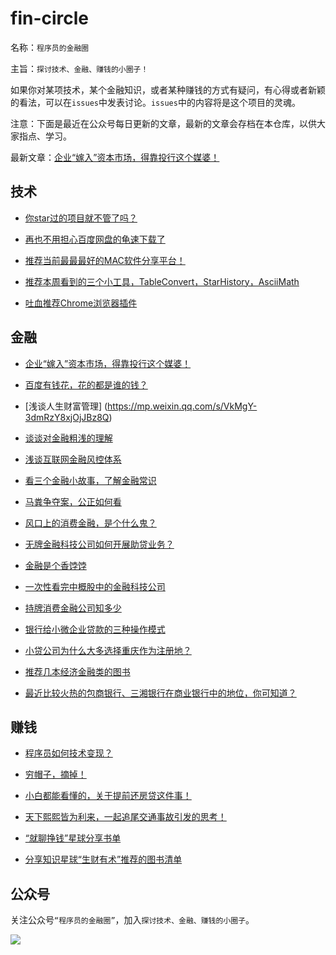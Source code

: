 # fin-circle

名称：`程序员的金融圈`

主旨：`探讨技术、金融、赚钱的小圈子！`

如果你对某项技术，某个金融知识，或者某种赚钱的方式有疑问，有心得或者新颖的看法，可以在`issues`中发表讨论。`issues`中的内容将是这个项目的灵魂。

注意：下面是最近在公众号每日更新的文章，最新的文章会存档在本仓库，以供大家指点、学习。

最新文章：[企业“嫁入”资本市场，得靠投行这个媒婆！](https://mp.weixin.qq.com/s/uHcwGUQmncwL65L22fOPzw)

## 技术

* [你star过的项目就不管了吗？](https://mp.weixin.qq.com/s/l_NC_hbfcuVL4UDKop-6_g)

* [再也不用担心百度网盘的龟速下载了](https://mp.weixin.qq.com/s?__biz=MzA5MjIzMDE1Nw==&mid=2247483850&idx=1&sn=297a3148e223a8b89c438efbabfd65c0&chksm=907106a8a7068fbed1083408b9da562818ea5cee38d9bef49dd9001f604d3c481baa375c253a&token=1231264541&lang=zh_CN#rd)

* [推荐当前最最最好的MAC软件分享平台！](https://mp.weixin.qq.com/s?__biz=MzA5MjIzMDE1Nw==&mid=2247483830&idx=1&sn=14fe3bc69503f18acccf28197cbbf543&chksm=907106d4a7068fc245e11861de0b2fab5a6cb454968fb772fc4e378f46907e5fcb7ec25c9af6&token=1231264541&lang=zh_CN#rd)

* [推荐本周看到的三个小工具，TableConvert，StarHistory，AsciiMath](https://mp.weixin.qq.com/s?__biz=MzA5MjIzMDE1Nw==&mid=2247483798&idx=1&sn=f7d20f5265a436a6dabbfe4f5bd365fe&chksm=907106f4a7068fe2287f773a26e2f2788685fdc34369309d695bc3f083aad81f0bd467048e38&token=1231264541&lang=zh_CN#rd)

* [吐血推荐Chrome浏览器插件](https://mp.weixin.qq.com/s?__biz=MzA5MjIzMDE1Nw==&mid=2247483778&idx=1&sn=4aba2db4df7219d641002edc215506c5&chksm=907106e0a7068ff67f58524638fb90fdb3faeeff6acea360fa04928d19defd7f496a23e9fbd7&token=1231264541&lang=zh_CN#rd)

## 金融

* [企业“嫁入”资本市场，得靠投行这个媒婆！](https://mp.weixin.qq.com/s/uHcwGUQmncwL65L22fOPzw)

* [百度有钱花，花的都是谁的钱？](https://mp.weixin.qq.com/s/9hNsMU1GTK2r1f04FPRwwA)

* [浅谈人生财富管理] (https://mp.weixin.qq.com/s/VkMgY-3dmRzY8xjOjJBz8Q)

* [谈谈对金融粗浅的理解](https://mp.weixin.qq.com/s/tbUqf6G85dHbDXmIPhpv-Q)

* [浅谈互联网金融风控体系](https://mp.weixin.qq.com/s/vL-M9ZRPatdw9SxTLf3WBQ)

* [看三个金融小故事，了解金融常识](https://mp.weixin.qq.com/s/gxUVgaMOMhJ5EcpoiGc0SQ)

* [马粪争夺案，公正如何看](https://mp.weixin.qq.com/s/0idEfo8GjQfIyPCGZIkZXg)

* [风口上的消费金融，是个什么鬼？](https://mp.weixin.qq.com/s/T5GvQZmv-xr8-DRNDf1dbw)

* [无牌金融科技公司如何开展助贷业务？](https://mp.weixin.qq.com/s/EsiwfizihdbjHks-CKwz1A)

* [金融是个香饽饽](https://mp.weixin.qq.com/s?__biz=MzA5MjIzMDE1Nw==&tempkey=MTAxM191a082SmhKU0M4MXMveC9yTTJfN2ZSRjJUNkhyT0puUl85ZEh1RGRJaWh0dmw5eUgwUVRZYXhzeEYzb2VXSjVqUHNWemNkZTNzZm12YzFkMDNxdTFuWk1qMlRhZXRHTlNiNzVHUHRfLVJ4M0RuaWliRGFmOVNhcEF5WXRlYVJIbU8yZzNZQmVTVFgwZkNPeTc1SGhkQkdHdGVEWG9SUGM3SFkyVndRfn4%3D&chksm=1071057d27068c6b4b20a06ed6544d842206bae69aea48eb6899f2e679519c803a1a3898d41e#rd)

* [一次性看完中概股中的金融科技公司](https://mp.weixin.qq.com/s/RUvsTUk3687S_6XKK1-iRA)

* [持牌消费金融公司知多少](https://mp.weixin.qq.com/s/y1mPvOeUyt7vdGyroY5m2g)

* [银行给小微企业贷款的三种操作模式](https://mp.weixin.qq.com/s?__biz=MzA5MjIzMDE1Nw==&mid=2247483919&idx=1&sn=c11fb64260fb9b69ac7d01f12b30bd5c&chksm=9071056da7068c7b8c28b3c2d31ff60946681d956734aafffd2cc01ad99071cc85f64b5629f5&token=404112811&lang=zh_CN#rd)

* [小贷公司为什么大多选择重庆作为注册地？](https://mp.weixin.qq.com/s?__biz=MzA5MjIzMDE1Nw==&mid=2247483914&idx=1&sn=ce66a72df82aa85d781e89199f19023a&chksm=90710568a7068c7efa5360a124d53a83d75313d18a760b6236b0de1e385c846f849a0d4ed889&token=1231264541&lang=zh_CN#rd)


* [推荐几本经济金融类的图书](https://mp.weixin.qq.com/s?__biz=MzA5MjIzMDE1Nw==&mid=2247483899&idx=1&sn=5bc771323d7d31eddbe0e03569884822&chksm=90710699a7068f8f7d5397603fff2dd194941f694062b67d2f9a5da832553418fa16d85c32dd&token=1231264541&lang=zh_CN#rd)

* [最近比较火热的包商银行、三湘银行在商业银行中的地位，你可知道？](https://mp.weixin.qq.com/s?__biz=MzA5MjIzMDE1Nw==&mid=2247483818&idx=1&sn=d35973684b96a60270c420fcf91a0e18&chksm=907106c8a7068fde12b145332787297dcabc538c6442aa89392296597be27f4a77095d115e65&token=1231264541&lang=zh_CN#rd)

## 赚钱

* [程序员如何技术变现？](https://mp.weixin.qq.com/s/8bj_HYD4ON6kbv6fzrDeKQ)

* [穷帽子，摘掉！](https://mp.weixin.qq.com/s/Bc61ipiLsNH5Xb1XF6rBqA)

* [小白都能看懂的，关于提前还房贷这件事！](https://mp.weixin.qq.com/s?__biz=MzA5MjIzMDE1Nw==&mid=2247483812&idx=1&sn=3d7ed7672d5b07f126973371a0c0a6c8&chksm=907106c6a7068fd035133eaf101918087a265344a9f030140b7118dedeeab4039362f07b92aa&token=1231264541&lang=zh_CN#rd)

* [天下熙熙皆为利来，一起追尾交通事故引发的思考！](https://mp.weixin.qq.com/s?__biz=MzA5MjIzMDE1Nw==&mid=2247483890&idx=1&sn=6f055e4da3974023a4ed347f027f21fa&chksm=90710690a7068f865ca67d32c6e5088f5c4acdf0b60b23fb4aaa9e9bb869f35a45c54e80b3f8&token=1231264541&lang=zh_CN#rd)

* [“就聊挣钱”星球分享书单](https://mp.weixin.qq.com/s?__biz=MzA5MjIzMDE1Nw==&mid=2247483714&idx=1&sn=cb8af7d84c61e56c359971d876081fc1&chksm=90710620a7068f36066aee3f619599f589d9643d2b8c2c646b5d03377bf65a4ef707dbc8f397&token=1231264541&lang=zh_CN#rd)

* [分享知识星球“生财有术”推荐的图书清单](https://mp.weixin.qq.com/s?__biz=MzA5MjIzMDE1Nw==&mid=2247483804&idx=1&sn=7b91284578b75822e2f7a8056b16a298&chksm=907106fea7068fe89db8f1d282c8d007f15cbdf7754b79220b518941ada22f0767946e31ba80&token=1231264541&lang=zh_CN#rd)

## 公众号

关注公众号`“程序员的金融圈”`，加入`探讨技术、金融、赚钱的小圈子`。

![](https://user-gold-cdn.xitu.io/2019/6/9/16b39674126fc0f0?imageView2/0/w/1280/h/960/format/webp/ignore-error/1)
